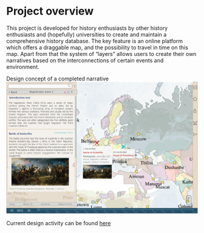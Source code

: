 # Project overview

This project is developed for history enthusiasts by other history enthusiasts and (hopefully) universities to create and maintain a comprehensive history database. The key feature is an online platform which offers a draggable map, and the possibility to travel in time on this map. Apart from that the system of “layers” allows users to create their own narratives based on the interconnections of certain events and environment.

Design concept of a completed narrative
![Design concept](/project/narrative%20v2.3.png?raw=true "Narrative")

Current design activity can be found [here](https://realtimeboard.com/app/board/o9J_kyvJLz4=/)
